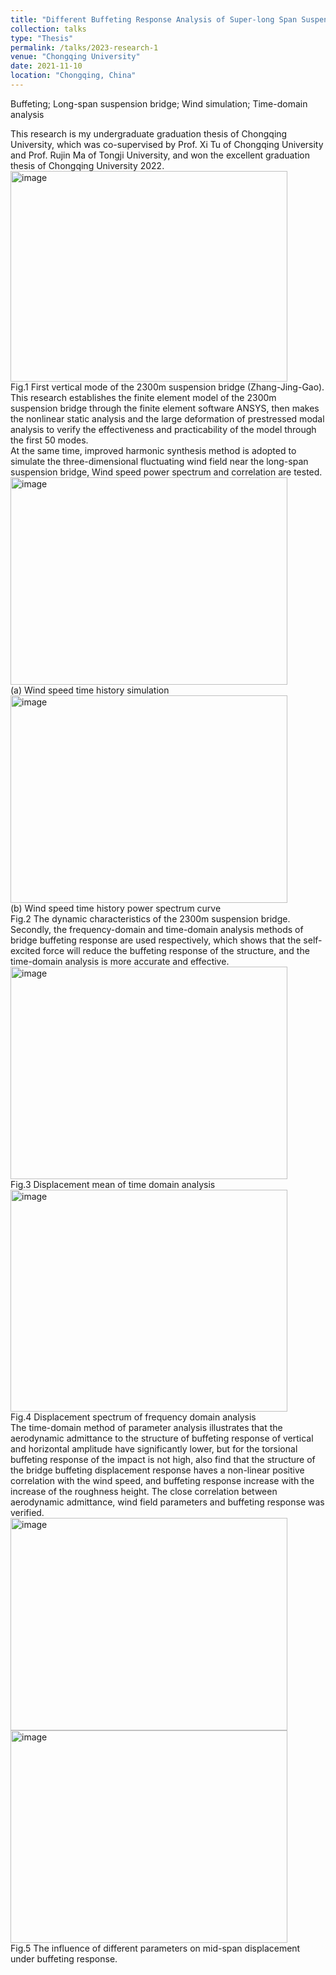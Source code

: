 ```yaml
---
title: "Different Buffeting Response Analysis of Super-long Span Suspension Bridges"
collection: talks
type: "Thesis"
permalink: /talks/2023-research-1
venue: "Chongqing University"
date: 2021-11-10
location: "Chongqing, China"
---
```


Buffeting; Long-span suspension bridge; Wind simulation; Time-domain analysis


This research is my undergraduate graduation thesis of Chongqing University, which was co-supervised by Prof. Xi Tu of Chongqing University and Prof. Rujin Ma of Tongji University, and won the excellent graduation thesis of Chongqing University 2022.  
<img width="443" height="337" alt="image" src="https://github.com/user-attachments/assets/518c8145-6a86-415c-a270-321daea3c1f8" />  
Fig.1 First vertical mode of the 2300m suspension bridge (Zhang-Jing-Gao).  
This research establishes the finite element model of the 2300m suspension bridge through the finite element software ANSYS, then makes the nonlinear static analysis and the large deformation of prestressed modal analysis to verify the effectiveness and practicability of the model through the first 50 modes.  
At the same time, improved harmonic synthesis method is adopted to simulate the three-dimensional fluctuating wind field near the long-span suspension bridge, Wind speed power spectrum and correlation are tested.  
<img width="443" height="332" alt="image" src="https://github.com/user-attachments/assets/582fa1cf-9506-4333-b8cf-a82a183784db" />  
(a) Wind speed time history simulation  
<img width="443" height="332" alt="image" src="https://github.com/user-attachments/assets/da612fc7-8bf2-462a-9cff-1068295a6727" />  
(b) Wind speed time history power spectrum curve  
Fig.2 The dynamic characteristics of the 2300m suspension bridge.  
Secondly, the frequency-domain and time-domain analysis methods of bridge buffeting response are used respectively, which shows that the self-excited force will reduce the buffeting response of the structure, and the time-domain analysis is more accurate and effective.  
<img width="443" height="340" alt="image" src="https://github.com/user-attachments/assets/c54e918d-b59a-4815-a563-6328fb6313e2" />  
Fig.3 Displacement mean of time domain analysis  
<img width="443" height="355" alt="image" src="https://github.com/user-attachments/assets/7868ae06-a439-4d27-a4fc-6593a7bbb3e0" />  
Fig.4 Displacement spectrum of frequency domain analysis  
The time-domain method of parameter analysis illustrates that the aerodynamic admittance to the structure of buffeting response of vertical and horizontal amplitude have significantly lower, but for the torsional buffeting response of the impact is not high, also find that the structure of the bridge buffeting displacement response haves a non-linear positive correlation with the wind speed, and buffeting response increase with the increase of the roughness height. The close correlation between aerodynamic admittance, wind field parameters and buffeting response was verified.  
<img width="443" height="340" alt="image" src="https://github.com/user-attachments/assets/bdd991de-d0cc-4087-b0b1-980f9da32a14" />    <img width="443" height="340" alt="image" src="https://github.com/user-attachments/assets/67eb5270-b089-44de-9653-45b1ac874892" />  
Fig.5 The influence of different parameters on mid-span displacement under buffeting response.

